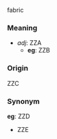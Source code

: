 fabric
### Meaning
+ _adj_: ZZA
    + __eg__: ZZB

### Origin

ZZC

### Synonym

__eg__: ZZD

+ ZZE


